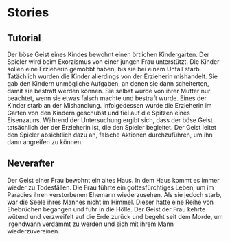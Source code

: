 # Stories

## Tutorial

Der böse Geist eines Kindes bewohnt einen örtlichen Kindergarten. Der Spieler wird beim Exorzismus von einer jungen Frau unterstützt. Die Kinder sollen eine Erzieherin gemobbt haben, bis sie bei einem Unfall starb.
Tatächlich wurden die Kinder allerdings von der Erzieherin mishandelt. Sie gab den Kindern unmögliche Aufgaben, an denen sie dann scheiterten, damit sie bestraft werden können. Sie selbst wurde von ihrer Mutter nur beachtet, wenn sie etwas falsch machte und bestraft wurde. Eines der Kinder starb an der Mishandlung. Infolgedessen wurde die Erzieherin im Garten von den Kindern geschubst und fiel auf die Spitzen eines Eisenzauns.
Während der Untersuchung ergibt sich, dass der böse Geist tatsächlich der der Erzieherin ist, die den Spieler begleitet. Der Geist leitet den Spieler absichtlich dazu an, falsche Aktionen durchzuführen, um ihn dann angreifen zu können.

## Neverafter

Der Geist einer Frau bewohnt ein altes Haus. In dem Haus kommt es immer wieder zu Todesfällen. Die Frau führte ein gottesfürchtiges Leben, um im Paradies ihren verstorbenen Ehemann wiederzusehen. Als sie jedoch starb, war die Seele ihres Mannes nicht im Himmel. Dieser hatte eine Reihe von Ehebrüchen begangen und fuhr in die Hölle.
Der Geist der Frau kehrte wütend und verzweifelt auf die Erde zurück und begeht seit dem Morde, um irgendwann verdammt zu werden und sich mit ihrem Mann wiederzuvereinen.
